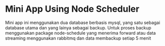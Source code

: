 
# Mini App Using Node Scheduler

Mini app ini menggunakan dua database berbasis mysql, yang satu sebagai database utama dan yang lainya sebagai backup. Untuk proses backup menggunakan package node-schedule yang menerima forward atau data streaming menggunakan rabbitmq dan data membackup setiap 5 menit
